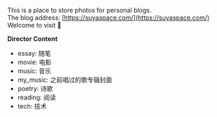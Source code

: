 This is a place to store photos for personal blogs.   
The blog address: [https://suyaspace.com/](https://suyaspace.com/)   
Welcome to visit  :tada:  

**Director Content**
- essay: 随笔
- movie: 电影
- music: 音乐
- my_music: 之前唱过的歌专辑封面
- poetry: 诗歌
- reading: 阅读
- tech: 技术
